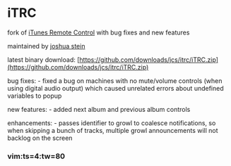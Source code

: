 # iTRC

fork of [iTunes Remote Control](http://www.them.ws/itrc/) with bug fixes and new features

maintained by [joshua stein](http://jcs.org/)

latest binary download: [https://github.com/downloads/jcs/itrc/iTRC.zip](https://github.com/downloads/jcs/itrc/iTRC.zip)

bug fixes:
	- fixed a bug on machines with no mute/volume controls (when using digital
	  audio output) which caused unrelated errors about undefined variables to
	  popup

new features:
	- added next album and previous album controls

enhancements:
	- passes identifier to growl to coalesce notifications, so when skipping a
	  bunch of tracks, multiple growl announcements will not backlog on the
	  screen


### vim:ts=4:tw=80
